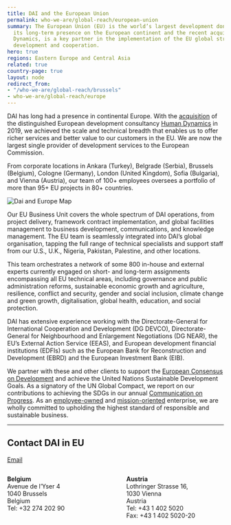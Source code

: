 ```yaml
---
title: DAI and the European Union
permalink: who-we-are/global-reach/european-union
summary: The European Union (EU) is the world’s largest development donor. DAI, with
  its long-term presence on the European continent and the recent acquisition of Human
  Dynamics, is a key partner in the implementation of the EU global strategy for international
  development and cooperation.
hero: true
regions: Eastern Europe and Central Asia
related: true
country-page: true
layout: node
redirect_from:
- "/who-we-are/global-reach/brussels"
- who-we-are/global-reach/europe
---
```


DAI has long had a presence in continental Europe. With the [acquisition](https://www.dai.com/news/dai-acquires-leading-european-development-consultancy-human-dynamics) of the distinguished European development consultancy [Human Dynamics](https://www.humandynamics.org/) in 2019, we achieved the scale and technical breadth that enables us to offer richer services and better value to our customers in the EU. We are now the largest single provider of development services to the European Commission.

From corporate locations in Ankara (Turkey), Belgrade (Serbia), Brussels (Belgium), Cologne (Germany), London (United Kingdom), Sofia (Bulgaria), and Vienna (Austria), our team of 100+ employees oversees a portfolio of more than 95+ EU projects in 80+ countries.

![Dai and Europe Map](/uploads/europe-map.png)

Our EU Business Unit covers the whole spectrum of DAI operations, from project delivery, framework contract implementation, and global facilities management to business development, communications, and knowledge management. The EU team is seamlessly integrated into DAI’s global organisation, tapping the full range of technical specialists and support staff from our U.S., U.K., Nigeria, Pakistan, Palestine, and other locations. 

This team orchestrates a network of some 800 in-house and external experts currently engaged on short- and long-term assignments encompassing all EU technical areas, including governance and public administration reforms, sustainable economic growth and agriculture, resilience, conflict and security, gender and social inclusion, climate change and green growth, digitalisation, global health, education, and social protection.

DAI has extensive experience working with the Directorate-General for International Cooperation and Development (DG DEVCO), Directorate-General for Neighbourhood and Enlargement Negotiations (DG NEAR), the EU’s External Action Service (EEAS), and European development financial institutions (EDFIs) such as the European Bank for Reconstruction and Development (EBRD) and the European Investment Bank (EIB).

We partner with these and other clients to support the [European Consensus on Development](https://ec.europa.eu/international-partnerships/european-consensus-development_en) and achieve the United Nations Sustainable Development Goals. As a signatory of the UN Global Compact, we report on our contributions to achieving the SDGs in our annual [Communication on Progress](https://www.dai.com/news/dai-makes-its-2019-communication-on-progress-to-the-un-global-compact). As an [employee-owned](https://www.dai.com/who-we-are/employee-owners) and [mission-oriented](https://www.dai.com/who-we-are/mission-and-values) enterprise, we are wholly committed to upholding the highest standard of responsible and sustainable business. 

<hr>

## Contact DAI in EU

<a href="mailto:brusselsinfo@dai.com">Email</a>
<div style="width: 45%; float: left; margin-right: 10%;">
  <p>
    <strong>Belgium</strong><br>
    Avenue de l’Yser 4<br>
    1040 Brussels <br>
    Belgium<br>
    Tel: +32 274 202 90<br>
  </p>
</div>
 
<div style="width: 45%; float: left;">
  <p>
    <strong>Austria</strong><br>
    Lothringer Strasse 16,<br>
    1030 Vienna<br>
    Austria<br>
    Tel: +43 1 402 5020<br>
    Fax: +43 1 402 5020-20<br> 
  </p>
</div>